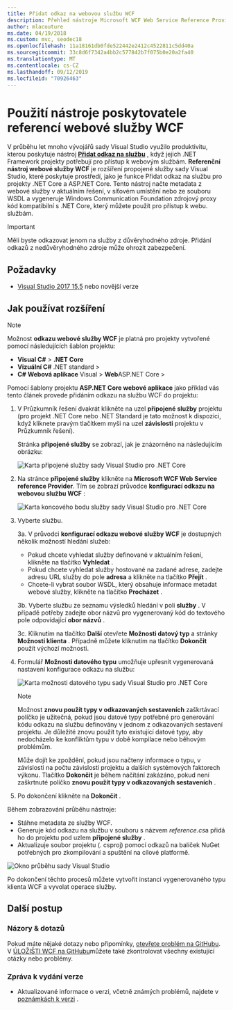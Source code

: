 ```yaml
---
title: Přidat odkaz na webovou službu WCF
description: Přehled nástroje Microsoft WCF Web Service Reference Provider, který přidává funkce pro projekty .NET Core a ASP.NET Core, podobně jako Přidat odkaz na službu pro .NET Framework projekty.
author: mlacouture
ms.date: 04/19/2018
ms.custom: mvc, seodec18
ms.openlocfilehash: 11a18161db0fde522442e2412c4522811c5dd40a
ms.sourcegitcommit: 33c8d6f7342a4bb2c577842b7f075b0e20a2fa40
ms.translationtype: MT
ms.contentlocale: cs-CZ
ms.lasthandoff: 09/12/2019
ms.locfileid: "70926463"
---
```

# <a name="use-the-wcf-web-service-reference-provider-tool"></a>Použití nástroje poskytovatele referencí webové služby WCF

V průběhu let mnoho vývojářů sady Visual Studio využilo produktivitu, kterou poskytuje nástroj [**Přidat odkaz na službu**](/visualstudio/data-tools/how-to-add-update-or-remove-a-wcf-data-service-reference) , když jejich .NET Framework projekty potřebují pro přístup k webovým službám.  **Referenční nástroj webové služby WCF** je rozšíření propojené služby sady Visual Studio, které poskytuje prostředí, jako je funkce Přidat odkaz na službu pro projekty .NET Core a ASP.NET Core. Tento nástroj načte metadata z webové služby v aktuálním řešení, v síťovém umístění nebo ze souboru WSDL a vygeneruje Windows Communication Foundation zdrojový proxy kód kompatibilní s .NET Core, který můžete použít pro přístup k webu. službám.

> [!IMPORTANT]
> Měli byste odkazovat jenom na služby z důvěryhodného zdroje. Přidání odkazů z nedůvěryhodného zdroje může ohrozit zabezpečení.

## <a name="prerequisites"></a>Požadavky

* [Visual Studio 2017 15,5](https://aka.ms/vsdownload?utm_source=mscom&utm_campaign=msdocs) nebo novější verze

## <a name="how-to-use-the-extension"></a>Jak používat rozšíření

> [!NOTE]
> Možnost **odkazu webové služby WCF** je platná pro projekty vytvořené pomocí následujících šablon projektu:
>
> * **Visual C#**  >  **.NET Core**
> * **Vizuální C#**  .NET standard  > 
> * **C#** **Webová aplikace** Visual  >  **Web**ASP.NET Core > 

Pomocí šablony projektu **ASP.NET Core webové aplikace** jako příklad vás tento článek provede přidáním odkazu na službu WCF do projektu:

1. V Průzkumník řešení dvakrát klikněte na uzel **připojené služby** projektu (pro projekt .NET Core nebo .NET Standard je tato možnost k dispozici, když kliknete pravým tlačítkem myši na uzel **závislosti** projektu v Průzkumník řešení).

    Stránka **připojené služby** se zobrazí, jak je znázorněno na následujícím obrázku:

    ![Karta připojené služby sady Visual Studio pro .NET Core](./media/wcf-web-service-reference-guide/wcfcs-ConnectedServicesPage.png)

2. Na stránce **připojené služby** klikněte na **Microsoft WCF Web Service reference Provider**. Tím se zobrazí průvodce **konfigurací odkazu na webovou službu WCF** :

    ![Karta koncového bodu služby sady Visual Studio pro .NET Core](./media/wcf-web-service-reference-guide/wcfcs-ServiceEndpointPage.png)

3. Vyberte službu.

    3a. V průvodci **konfigurací odkazu webové služby WCF** je dostupných několik možností hledání služeb:

     * Pokud chcete vyhledat služby definované v aktuálním řešení, klikněte na tlačítko **Vyhledat** .
     * Pokud chcete vyhledat služby hostované na zadané adrese, zadejte adresu URL služby do pole **adresa** a klikněte na tlačítko **Přejít** .
     * Chcete-li vybrat soubor WSDL, který obsahuje informace metadat webové služby, klikněte na tlačítko **Procházet** .

    3b. Vyberte službu ze seznamu výsledků hledání v poli **služby** . V případě potřeby zadejte obor názvů pro vygenerovaný kód do textového pole odpovídající **obor názvů** .

    3c. Kliknutím na tlačítko **Další** otevřete **Možnosti datový typ** a stránky **Možnosti klienta** . Případně můžete kliknutím na tlačítko **Dokončit** použít výchozí možnosti.

4. Formulář **Možnosti datového typu** umožňuje upřesnit vygenerovaná nastavení konfigurace odkazu na službu:

    ![Karta možnosti datového typu sady Visual Studio pro .NET Core](./media/wcf-web-service-reference-guide/wcfcs-DataTypesPage.png)

    > [!NOTE]
    > Možnost **znovu použít typy v odkazovaných sestaveních** zaškrtávací políčko je užitečná, pokud jsou datové typy potřebné pro generování kódu odkazu na službu definovány v jednom z odkazovaných sestavení projektu.  Je důležité znovu použít tyto existující datové typy, aby nedocházelo ke konfliktům typu v době kompilace nebo běhovým problémům.

    Může dojít ke zpoždění, pokud jsou načteny informace o typu, v závislosti na počtu závislostí projektu a dalších systémových faktorech výkonu. Tlačítko **Dokončit** je během načítání zakázáno, pokud není zaškrtnuté políčko **znovu použít typy v odkazovaných sestaveních** .

5. Po dokončení klikněte na **Dokončit** .

Během zobrazování průběhu nástroje:

* Stáhne metadata ze služby WCF.
* Generuje kód odkazu na službu v souboru s názvem *reference.cs*a přidá ho do projektu pod uzlem **připojené služby** .
* Aktualizuje soubor projektu (. csproj) pomocí odkazů na balíček NuGet potřebných pro zkompilování a spuštění na cílové platformě.

![Okno průběhu sady Visual Studio](./media/wcf-web-service-reference-guide/wcfcs-ProgressWindow.png)

Po dokončení těchto procesů můžete vytvořit instanci vygenerovaného typu klienta WCF a vyvolat operace služby.

## <a name="next-steps"></a>Další postup

### <a name="feedback--questions"></a>Názory & dotazů

Pokud máte nějaké dotazy nebo připomínky, [otevřete problém na GitHubu](https://github.com/dotnet/wcf/issues/new). V [ÚLOŽIŠTI WCF na GitHubu](https://github.com/dotnet/wcf/issues?utf8=%E2%9C%93&q=is:issue%20label:tooling)můžete také zkontrolovat všechny existující otázky nebo problémy.

### <a name="release-notes"></a>Zpráva k vydání verze

* Aktualizované informace o verzi, včetně známých problémů, najdete v [poznámkách k verzi](https://github.com/dotnet/wcf/blob/master/release-notes/WCF-Web-Service-Reference-notes.md) .
